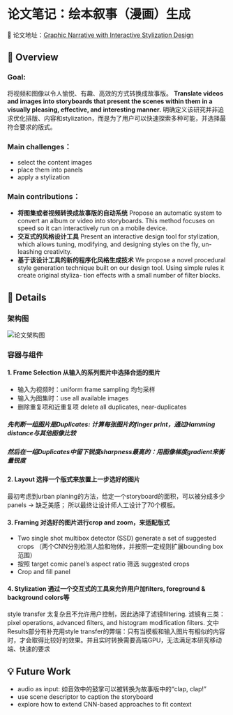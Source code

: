 # 论文笔记：绘本叙事（漫画）生成
🔗 论文地址：[Graphic Narrative with Interactive Stylization Design](https://arxiv.org/pdf/1712.06654 "Graphic Narrative with Interactive Stylization Design")

## 📄 Overview
### Goal:
将视频和图像以令人愉悦、有趣、高效的方式转换成故事版。
**Translate videos and images into storyboards that present the scenes within them in a visually pleasing, effective, and interesting manner.** 明确定义该研究并非追求优化排版、内容和stylization，而是为了用户可以快速探索多种可能，并选择最符合要求的版式。

### Main challenges：
- select the content images
- place them into panels
- apply a stylization 

### Main contributions：
-  **将图集或者视频转换成故事版的自动系统** Propose an automatic system to convert an album or video into storyboards. This method focuses on speed so it can interactively run on a mobile device.
- **交互式的风格设计工具** Present an interactive design tool for stylization, which allows tuning, modifying, and designing styles on the fly, un- leashing creativity.
- **基于该设计工具的新的程序化风格生成技术** We propose a novel procedural style generation technique built on our design tool. Using simple rules it create original styliza- tion effects with a small number of filter blocks.

## 🔖 Details
### 架构图
![论文架构图](https://s1.ax1x.com/2020/06/04/tBxDdf.png "论文架构图")
### 容器与组件
#### 1. Frame Selection 从输入的系列图片中选择合适的图片
- 输入为视频时：uniform frame sampling 均匀采样
- 输入为图集时：use all available images
- 删除重复项和近重复项  delete all duplicates, near-duplicates
##### 先判断一组图片是Duplicates: 计算每张图片的finger print，通过Hamming distance与其他图像比较
##### 然后在一组Duplicates中留下锐度sharpness最高的：用图像梯度gradient来衡量锐度

#### 2. Layout 选择一个版式来放置上一步选好的图片
最初考虑到urban planing的方法，给定一个storyboard的面积，可以被分成多少panels -> 缺乏美感；
所以最终让设计师人工设计了70个模板。

#### 3. Framing 对选好的图片进行crop and zoom，来适配版式
- Two single shot multibox detector (SSD) generate a set of suggested crops （两个CNN分别检测人脸和物体，并按照一定规则扩展bounding box范围）
- 按照 target comic panel’s aspect ratio 筛选 suggested crops
- Crop and fill panel

#### 4. Stylization 通过一个交互式的工具来允许用户加filters, foreground & background colors等
style transfer 太复杂且不允许用户控制，因此选择了滤镜filtering. 滤镜有三类：pixel operations, advanced filters, and histogram modification filters.
文中Results部分有补充用style transfer的弊端：只有当模板和输入图片有相似的内容时，才会取得比较好的效果。并且实时转换需要高端GPU，无法满足本研究移动端、快速的要求

## 💡 Future Work
- audio as input: 如音效中的鼓掌可以被转换为故事版中的“clap, clap!”
- use scene descriptor to caption the storyboard
- explore how to extend CNN-based approaches to fit context
